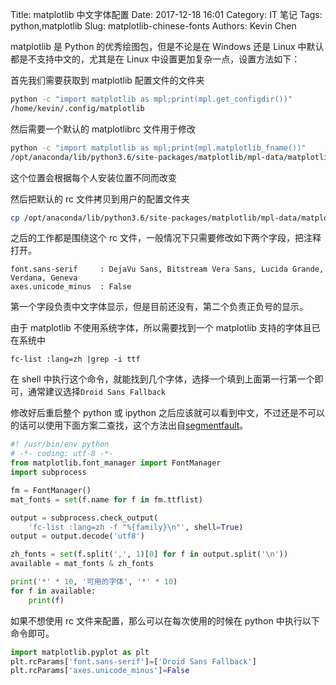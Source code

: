 Title: matplotlib 中文字体配置
Date: 2017-12-18 16:01
Category: IT 笔记
Tags: python,matplotlib
Slug: matplotlib-chinese-fonts
Authors: Kevin Chen

matplotlib 是 Python 的优秀绘图包，但是不论是在 Windows 还是 Linux 中默认都是不支持中文的，尤其是在 Linux 中设置更加复杂一点，设置方法如下：

首先我们需要获取到 matplotlib 配置文件的文件夹

```bash
python -c "import matplotlib as mpl;print(mpl.get_configdir())"
/home/kevin/.config/matplotlib
```

然后需要一个默认的 matplotlibrc 文件用于修改

```bash
python -c "import matplotlib as mpl;print(mpl.matplotlib_fname())"
/opt/anaconda/lib/python3.6/site-packages/matplotlib/mpl-data/matplotlibrc
```

这个位置会根据每个人安装位置不同而改变

然后把默认的 rc 文件拷贝到用户的配置文件夹

```bash
cp /opt/anaconda/lib/python3.6/site-packages/matplotlib/mpl-data/matplotlibrc ~/.config/matplotlib
```

之后的工作都是围绕这个 rc 文件，一般情况下只需要修改如下两个字段，把注释打开。

```
font.sans-serif     : DejaVu Sans, Bitstream Vera Sans, Lucida Grande, Verdana, Geneva
axes.unicode_minus  : False
```

第一个字段负责中文字体显示，但是目前还没有，第二个负责正负号的显示。

由于 matplotlib 不使用系统字体，所以需要找到一个 matplotlib 支持的字体且已在系统中

```
fc-list :lang=zh |grep -i ttf
```

在 shell 中执行这个命令，就能找到几个字体，选择一个填到上面第一行第一个即可，通常建议选择`Droid Sans Fallback`

修改好后重启整个 python 或 ipython 之后应该就可以看到中文，不过还是不可以的话可以使用下面方案二查找，这个方法出自[segmentfault][1]。

```python
#! /usr/bin/env python
# -*- coding: utf-8 -*-
from matplotlib.font_manager import FontManager
import subprocess

fm = FontManager()
mat_fonts = set(f.name for f in fm.ttflist)

output = subprocess.check_output(
    'fc-list :lang=zh -f "%{family}\n"', shell=True)
output = output.decode('utf8')

zh_fonts = set(f.split(',', 1)[0] for f in output.split('\n'))
available = mat_fonts & zh_fonts

print('*' * 10, '可用的字体', '*' * 10)
for f in available:
    print(f)
```

如果不想使用 rc 文件来配置，那么可以在每次使用的时候在 python 中执行以下命令即可。

```python
import matplotlib.pyplot as plt
plt.rcParams['font.sans-serif']=['Droid Sans Fallback']
plt.rcParams['axes.unicode_minus']=False
```

[1]: https://segmentfault.com/a/1190000000621721
